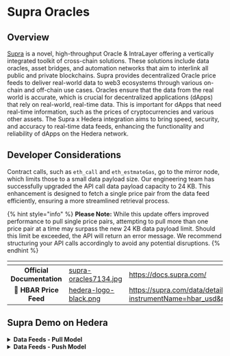# Supra Oracles

## Overview

[Supra](https://supra.com/) is a novel, high-throughput Oracle & IntraLayer offering a vertically integrated toolkit of cross-chain solutions. These solutions include data oracles, asset bridges, and automation networks that aim to interlink all public and private blockchains. Supra provides decentralized Oracle price feeds to deliver real-world data to web3 ecosystems through various on-chain and off-chain use cases. Oracles ensure that the data from the real world is accurate, which is crucial for decentralized applications (dApps) that rely on real-world, real-time data. This is important for dApps that need real-time information, such as the prices of cryptocurrencies and various other assets. The Supra x Hedera integration aims to bring speed, security, and accuracy to real-time data feeds, enhancing the functionality and reliability of dApps on the Hedera network.

## **Developer Considerations**

Contract calls, such as `eth_call` and `eth_estmateGas`, go to the mirror node, which limits those to a small data payload size. Our engineering team has successfully upgraded the API call data payload capacity to 24 KB. This enhancement is designed to fetch a single price pair from the data feed efficiently, ensuring a more streamlined retrieval process.

{% hint style="info" %}
**Please Note:** While this update offers improved performance to pull single price pairs, attempting to pull more than one price pair at a time may surpass the new 24 KB data payload limit. Should this limit be exceeded, the API will return an error message. We recommend structuring your API calls accordingly to avoid any potential disruptions.
{% endhint %}

<table data-card-size="large" data-view="cards" data-full-width="false"><thead><tr><th align="center"></th><th data-hidden data-card-cover data-type="files"></th><th data-hidden data-card-target data-type="content-ref"></th></tr></thead><tbody><tr><td align="center"><strong>Official Documentation</strong></td><td><a href="../../.gitbook/assets/supra-oracles7134.jpg">supra-oracles7134.jpg</a></td><td><a href="https://docs.supra.com/">https://docs.supra.com/</a></td></tr><tr><td align="center"><strong>🔮 HBAR Price Feed</strong></td><td><a href="../../.gitbook/assets/hedera-logo-black.png">hedera-logo-black.png</a></td><td><a href="https://supra.com/data/details?instrumentName=hbar_usd&#x26;providerName=supra">https://supra.com/data/details?instrumentName=hbar_usd&#x26;providerName=supra</a></td></tr></tbody></table>

## Supra Demo on Hedera

<details>

<summary><strong>Data Feeds - Pull Model</strong></summary>

### Pull Model

This example shows how to use Supra Oracles real-world data feeds (Pull model). It fetches and verifies price data from Supra's gRPC server and use it within a smart contract on the Hedera network. These are key files:

[**`main.js`**](https://github.com/hedera-dev/hedera-example-supra-oracle-contract-pull/blob/main/client/main.js)

This `main` script interfaces with the Supra Oracle to request price data proofs for a specified pair. It demonstrates the initialization of a PullServiceClient, the request for data proofs, and the interaction with a smart contract deployed on Hedera to deliver the obtained price data.

The script enables switching between the Hedera mainnet and testnet environments. It uses Web3.js and includes functions to sign and send transactions to Hedera, estimate gas, and extract price data.

[**`MockOracleClient.sol`**](https://github.com/hedera-dev/hedera-example-supra-oracle-contract-pull/blob/main/smartcontract/MockOracleClient.sol)

This Solidity smart contract acts as a mock client for consuming Oracle pull data. It defines a structure for the price data and a function to receive and process the verified Oracle proof bytes.

### Try this Example on Your Browser with GitPod

1. Go to [this link](https://gitpod.io/#https://github.com/hedera-dev/hedera-example-supra-oracle-contract)
2.  Run the following commands on the terminal:

    `cd client` `npm init --y` `npm install`
3.  Rename the file `.env.SAMPLE` to `.env` and enter you Hedera network credentials (testnet/mainnet):

    `cp .env.SAMPLE .env`
4.  Run the `main.js` script:

    `node main.js`

You should see a console output similar to:

&#x20;[![Console Output](https://github.com/hedera-dev/hedera-example-supra-oracle-contract-pull/raw/main/images/console_output.png)](https://github.com/hedera-dev/hedera-example-supra-oracle-contract-pull/blob/main/images/console_output.png)

</details>

<details>

<summary><strong>Data Feeds - Push Model</strong></summary>

### Push Model

This example shows how to use Supra Oracles real-world data feeds (Push model).

[**`main.js`**](https://github.com/hedera-dev/hedera-example-supra-oracle-contract-push/blob/master/main.js)

With this script, you start by deploying the [`ConsumerContract.sol`](https://github.com/hedera-dev/hedera-example-supra-oracle-contract-push/blob/master/contracts/ConsumerContract.sol) and passing to its constructor the Supra storage contract address (`storageContractAddress`). Get the right storage address from: [https://supra.com/docs/data-feeds/decentralized/networks/](https://supra.com/docs/data-feeds/decentralized/networks/)

Then call the `getPrice` and/or `getPriceForMultiplePair` functions using the desired price pair indices. Get the right price pair indices from: [https://supra.com/docs/data-feeds/data-feeds-index/](https://supra.com/docs/data-feeds/data-feeds-index/)

### Try this Example on Your Browser with GitPod

1. Go to [this link](https://gitpod.io/#https://github.com/hedera-dev/hedera-example-supra-oracle-contract-push)
2.  Run the following commands on the terminal:

    `npm install`
3.  Rename the file `.env.SAMPLE` to `.env` and enter you Hedera network credentials (testnet/mainnet):

    `cp .env.SAMPLE .env`
4.  Run the `main.js` script:

    `node main.js`

[![Console Output](https://github.com/hedera-dev/hedera-example-supra-oracle-contract-push/raw/master/images/console_output.png)](https://github.com/hedera-dev/hedera-example-supra-oracle-contract-push/blob/master/images/console_output.png)

</details>

